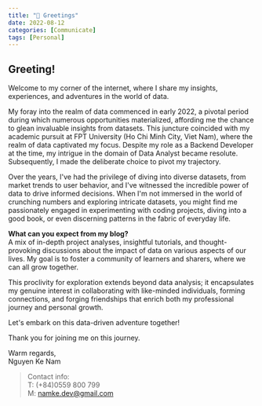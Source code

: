 ```yaml
---
title: "👋 Greetings"
date: 2022-08-12
categories: [Communicate]
tags: [Personal]
---
```


## Greeting!

Welcome to my corner of the internet, where I share my insights, experiences, and adventures in the world of data.


My foray into the realm of data commenced in early 2022, a pivotal period during which numerous opportunities materialized, affording me the chance to glean invaluable insights from datasets. This juncture coincided with my academic pursuit at FPT University (Ho Chi Minh City, Viet Nam), where the realm of data captivated my focus. Despite my role as a Backend Developer at the time, my intrigue in the domain of Data Analyst became resolute. Subsequently, I made the deliberate choice to pivot my trajectory.

Over the years, I've had the privilege of diving into diverse datasets, from market trends to user behavior, and I've witnessed the incredible power of data to drive informed decisions. When I'm not immersed in the world of crunching numbers and exploring intricate datasets, you might find me passionately engaged in experimenting with coding projects, diving into a good book, or even discerning patterns in the fabric of everyday life. 

**What can you expect from my blog?**  
A mix of in-depth project analyses, insightful tutorials, and thought-provoking discussions about the impact of data on various aspects of our lives. My goal is to foster a community of learners and sharers, where we can all grow together.

This proclivity for exploration extends beyond data analysis; it encapsulates my genuine interest in collaborating with like-minded individuals, forming connections, and forging friendships that enrich both my professional journey and personal growth.

Let's embark on this data-driven adventure together!

Thank you for joining me on this journey.

Warm regards,  
Nguyen Ke Nam

> Contact info:   
> T: (+84)0559 800 799   
> M: namke.dev@gmail.com
